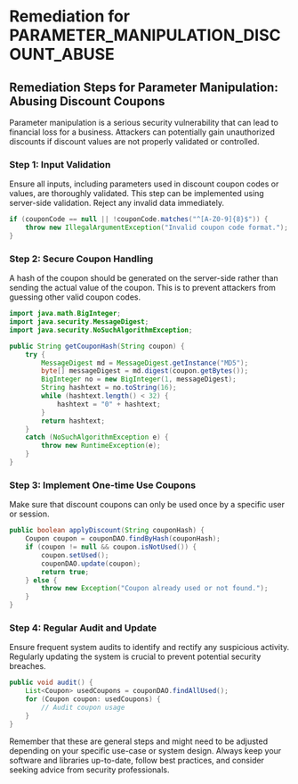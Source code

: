 # Remediation for PARAMETER_MANIPULATION_DISCOUNT_ABUSE

## Remediation Steps for Parameter Manipulation: Abusing Discount Coupons

Parameter manipulation is a serious security vulnerability that can lead to financial loss for a business. Attackers can potentially gain unauthorized discounts if discount values are not properly validated or controlled.

### Step 1: Input Validation
Ensure all inputs, including parameters used in discount coupon codes or values, are thoroughly validated. This step can be implemented using server-side validation. Reject any invalid data immediately.

```java
if (couponCode == null || !couponCode.matches("^[A-Z0-9]{8}$")) {
    throw new IllegalArgumentException("Invalid coupon code format.");
}
```

### Step 2: Secure Coupon Handling
A hash of the coupon should be generated on the server-side rather than sending the actual value of the coupon. This is to prevent attackers from guessing other valid coupon codes.

```java
import java.math.BigInteger;  
import java.security.MessageDigest;  
import java.security.NoSuchAlgorithmException;  

public String getCouponHash(String coupon) {
    try {
        MessageDigest md = MessageDigest.getInstance("MD5");
        byte[] messageDigest = md.digest(coupon.getBytes());
        BigInteger no = new BigInteger(1, messageDigest);
        String hashtext = no.toString(16);
        while (hashtext.length() < 32) {
            hashtext = "0" + hashtext;
        }
        return hashtext;
    }
    catch (NoSuchAlgorithmException e) {
        throw new RuntimeException(e);
    }
}
```

### Step 3: Implement One-time Use Coupons
Make sure that discount coupons can only be used once by a specific user or session.

```java
public boolean applyDiscount(String couponHash) {
    Coupon coupon = couponDAO.findByHash(couponHash);
    if (coupon != null && coupon.isNotUsed()) {
        coupon.setUsed();
        couponDAO.update(coupon);
        return true;
    } else {
        throw new Exception("Coupon already used or not found.");
    }
}
```

### Step 4: Regular Audit and Update
Ensure frequent system audits to identify and rectify any suspicious activity.
Regularly updating the system is crucial to prevent potential security breaches.

```java
public void audit() {
    List<Coupon> usedCoupons = couponDAO.findAllUsed();
    for (Coupon coupon: usedCoupons) {
        // Audit coupon usage
    }
}
```

Remember that these are general steps and might need to be adjusted depending on your specific use-case or system design. Always keep your software and libraries up-to-date, follow best practices, and consider seeking advice from security professionals. 
